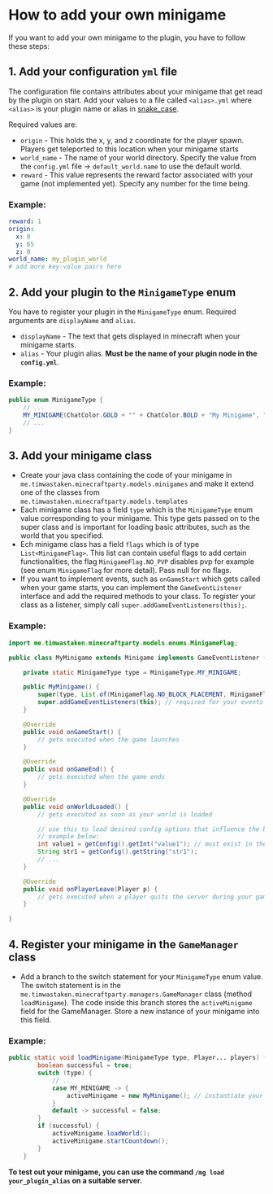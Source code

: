 # How to add your own minigame

If you want to add your own minigame to the plugin, you have to follow these steps:



## 1. Add your configuration `yml` file

   The configuration file contains attributes about your minigame that get read by the plugin on start. Add your values to a file called `<alias>.yml` where `<alias>` is your plugin name or alias in [snake_case](https://en.wikipedia.org/wiki/Snake_case).
   
   Required values are:
   
   - `origin` - This holds the x, y, and z coordinate for the player spawn. Players get teleported to this location when your minigame starts
   - `world_name` - The name of your world directory. Specify the value from the `config.yml` file -> `default_world.name` to use the default world.
   - `reward` - This value represents the reward factor associated with your game (not implemented yet). Specify any number for the time being.

### Example:

```yml
reward: 1
origin:
  x: 0
  y: 65
  z: 0
world_name: my_plugin_world
# add more key-value pairs here
```



## 2. Add your plugin to the `MinigameType` enum

   You have to register your plugin in the `MinigameType` enum. Required arguments are `displayName` and `alias`.
   
   - `displayName` - The text that gets displayed in minecraft when your minigame starts.
   - `alias` - Your plugin alias. **Must be the name of your plugin node in the `config.yml`**.

### Example:
```java
public enum MinigameType {
    // ...
    MY_MINIGAME(ChatColor.GOLD + "" + ChatColor.BOLD + "My Minigame", "your_plugin_alias");
    // ...
}
```

## 3. Add your minigame class

   - Create your java class containing the code of your minigame in `me.timwastaken.minecraftparty.models.minigames` and make it extend one of the classes from `me.timwastaken.minecraftparty.models.templates`
   - Each minigame class has a field `type` which is the `MinigameType` enum value corresponding to your minigame. This type gets passed on to the super class and is important for loading basic attributes, such as the world that you specified.
   - Ech minigame class has a field `flags` which is of type `List<MinigameFlag>`. This list can contain useful flags to add certain functionalities, the flag `MinigameFlag.NO_PVP` disables pvp for example (see enum `MinigameFlag` for more detail). Pass null for no flags.
   - If you want to implement events, such as `onGameStart` which gets called when your game starts, you can implement the `GameEventListener` interface and add the required methods to your class. To register your class as a listener, simply call `super.addGameEventListeners(this);`.

### Example:

```java
import me.timwastaken.minecraftparty.models.enums.MinigameFlag;

public class MyMinigame extends Minigame implements GameEventListener {

    private static MinigameType type = MinigameType.MY_MINIGAME;

    public MyMinigame() {
        super(type, List.of(MinigameFlag.NO_BLOCK_PLACEMENT, MinigameFlag.NO_BLOCK_BREAKING));
        super.addGameEventListeners(this); // required for your events to work
    }

    @Override
    public void onGameStart() {
        // gets executed when the game launches
    }

    @Override
    public void onGameEnd() {
        // gets executed when the game ends
    }

    @Override
    public void onWorldLoaded() {
        // gets executed as soon as your world is loaded

        // use this to load desired config options that influence the behavior of your plugin
        // example below:
        int value1 = getConfig().getInt("value1"); // must exist in the your_plugin_alias.yml file
        String str1 = getConfig().getString("str1");
        // ...
    }

    @Override
    public void onPlayerLeave(Player p) {
        // gets executed when a player quits the server during your game
    }

}
```

## 4. Register your minigame in the `GameManager` class

   - Add a branch to the switch statement for your `MinigameType` enum value. The switch statement is in the `me.timwastaken.minecraftparty.managers.GameManager` class (method `loadMinigame`). The code inside this branch stores the `activeMinigame` field for the GameManager. Store a new instance of your minigame into this field.

### Example:
    
```java
public static void loadMinigame(MinigameType type, Player... players) {
        boolean successful = true;
        switch (type) {
            // ...
            case MY_MINIGAME -> {
                activeMinigame = new MyMinigame(); // instantiate your minigame here and store it in the activeMinigame field
            }
            default -> successful = false;
        }
        if (successful) {
            activeMinigame.loadWorld();
            activeMinigame.startCountdown();
        }
    }
```
**To test out your minigame, you can use the command `/mg load your_plugin_alias` on a suitable server.**

